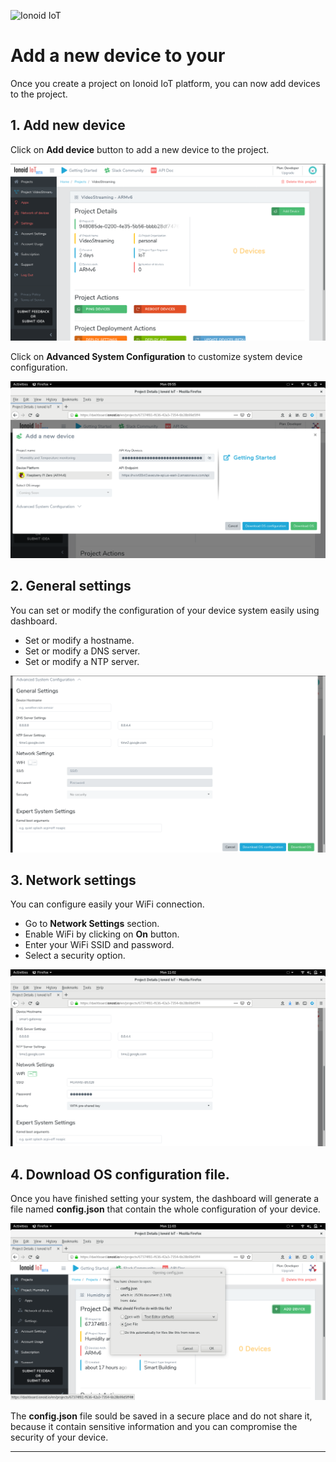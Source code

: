 ![Ionoid IoT](https://github.com/opendevices/iot.apps/blob/master/doc/img/IonoidIoTsmall.png)
# Add a new device to your

Once you create a project on Ionoid IoT platform, you can now add devices to
the project.

## 1. Add new device

  Click on **Add device** button to add a new device to the project.
 
 ![Add Device](AddDevice.png)
 
 Click on **Advanced System Configuration** to customize system device configuration.
 
 ![New Device](NewDevice.png)

## 2. General settings

You can set or modify  the configuration of your device system  easily using dashboard.
 - Set or modify  a hostname.
 - Set or modify a DNS server.
 - Set or modify a NTP server.

![General Settings](GeneralSettings.png)

## 3. Network settings

  You can configure easily your  WiFi connection.

 - Go to  **Network Settings** section.
 - Enable WiFi by clicking on **On** button.
 - Enter your WiFi SSID and password.
 - Select a security option.

![Network Settings](NetworkSettings.png)

## 4. Download OS configuration file.

Once you have finished setting your system, the dashboard will generate a file named **config.json** that contain the whole configuration of your device.

![OS configuration file](OSconfig.png)

The **config.json** file sould be saved in a secure place and do not share it, because it contain sensitive information and you can compromise the security of your device.

---

